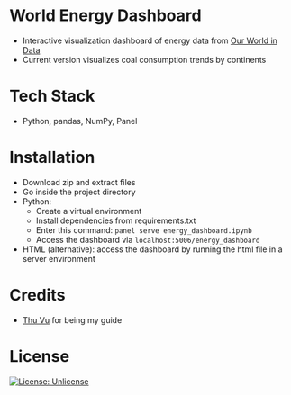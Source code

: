# World Energy Dashboard

- Interactive visualization dashboard of energy data from [Our World in Data](https://github.com/owid/energy-data)
- Current version visualizes coal consumption trends by continents

# Tech Stack

- Python, pandas, NumPy, Panel

# Installation

- Download zip and extract files
- Go inside the project directory
- Python:
  - Create a virtual environment
  - Install dependencies from requirements.txt
  - Enter this command:
    `panel serve energy_dashboard.ipynb`
  - Access the dashboard via
    `localhost:5006/energy_dashboard`
- HTML (alternative): access the dashboard by running the html file in a server environment

# Credits

- [Thu Vu](https://www.conscientiousgeek.com/) for being my guide

# License

[![License: Unlicense](https://img.shields.io/badge/license-Unlicense-blue.svg)](http://unlicense.org)
